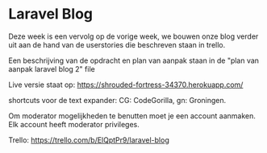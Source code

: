 # Laravel Blog

Deze week is een vervolg op de vorige week, we bouwen onze blog verder uit aan de hand van de userstories die beschreven staan in trello.

Een beschrijving van de opdracht en plan van aanpak staan in de "plan van aanpak laravel blog 2" file

Live versie staat op: https://shrouded-fortress-34370.herokuapp.com/

shortcuts voor de text expander: CG: CodeGorilla, gn: Groningen.

Om moderator mogelijkheden te benutten moet je een account aanmaken. Elk account heeft moderator privileges.

Trello: https://trello.com/b/ElQptPr9/laravel-blog

